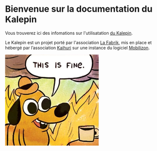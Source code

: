 # Bienvenue sur la documentation du Kalepin

Vous trouverez ici des infomations sur l'utilisatation [du Kalepin](https://lekalepin.fr/).

Le Kalepin est un projet porté par l'association [La Fabrik](https://lafabrik-moly.fr/), mis en place et hébergé par l’association [Kaihuri](https://keskonfai.fr/) sur une instance du logiciel [Mobilizon](https://joinmobilizon.org/fr/).

![Image de démo](assets/thisisfine.png) 
